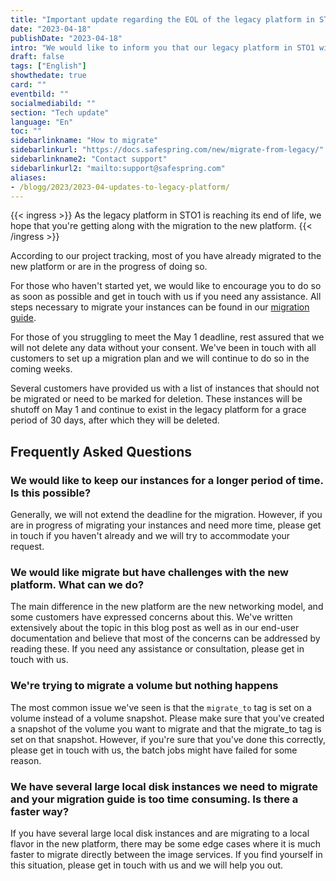 ```yaml
---
title: "Important update regarding the EOL of the legacy platform in STO1"
date: "2023-04-18"
publishDate: "2023-04-18"
intro: "We would like to inform you that our legacy platform in STO1 will be shut down on May 1st 2023"
draft: false
tags: ["English"]
showthedate: true
card: ""
eventbild: ""
socialmediabild: ""
section: "Tech update"
language: "En"
toc: ""
sidebarlinkname: "How to migrate"
sidebarlinkurl: "https://docs.safespring.com/new/migrate-from-legacy/"
sidebarlinkname2: "Contact support"
sidebarlinkurl2: "mailto:support@safespring.com"
aliases:
- /blogg/2023/2023-04-updates-to-legacy-platform/
---
```


{{< ingress >}}
As the legacy platform in STO1 is reaching its end of life, we hope that you're getting along with the migration to the new platform.
{{< /ingress >}}

According to our project tracking, most of you have already migrated to the new platform or are in the progress of doing so.

For those who haven't started yet, we would like to encourage you to do so as soon as possible and get in touch with us if you need any assistance. All steps necessary to migrate your instances can be found in our [migration guide](https://docs.safespring.com/new/migrate-from-legacy/). 

For those of you struggling to meet the May 1 deadline, rest assured that we will not delete any data without your consent. We've been in touch with all customers to set up a migration plan and we will continue to do so in the coming weeks. 

Several customers have provided us with a list of instances that should not be migrated or need to be marked for deletion. These instances will be shutoff on May 1 and continue to exist in the legacy platform for a grace period of 30 days, after which they will be deleted. 

## Frequently Asked Questions 

### We would like to keep our instances for a longer period of time. Is this possible? 
Generally, we will not extend the deadline for the migration. However, if you are in progress of migrating your instances and need more time, please get in touch if you haven't already and we will try to accommodate your request. 

### We would like migrate but have challenges with the new platform. What can we do? 
The main difference in the new platform are the new networking model, and some customers have expressed concerns about this. We've written extensively about the topic in this blog post as well as in our end-user documentation and believe that most of the concerns can be addressed by reading these. If you need any assistance or consultation, please get in touch with us. 

### We're trying to migrate a volume but nothing happens 
The most common issue we've seen is that the `migrate_to` tag is set on a volume instead of a volume snapshot. Please make sure that you've created a snapshot of the volume you want to migrate and that the migrate_to tag is set on that snapshot. However, if you're sure that you've done this correctly, please get in touch with us, the batch jobs might have failed for some reason. 

### We have several large local disk instances we need to migrate and your migration guide is too time consuming. Is there a faster way? 
If you have several large local disk instances and are migrating to a local flavor in the new platform, there may be some edge cases where it is much faster to migrate directly between the image services. If you find yourself in this situation, please get in touch with us and we will help you out.